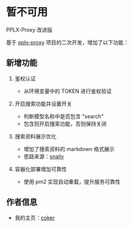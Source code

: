 # 暂不可用 
PPLX-Proxy 改进版

基于 [pplx-proxy](https://github.com/Archeb/pplx-proxy) 项目的二次开发，增加了以下功能：

## 新增功能

1. 鉴权认证
   - 从环境变量中的 TOKEN 进行鉴权验证

2. 开启搜索功能并设置开关
   - 判断模型名称中是否包含 "search"
   - 包含则开启搜索功能，否则保持关闭

3. 搜索资料展示优化
   - 增加了搜索资料的 markdown 格式展示
   - 思路来源：[snaily](https://linux.do/u/snaily/summary)

4. 容器化部署增加可靠性
   - 使用 pm2 实现自动重载，提升服务可靠性

## 作者信息
- 我的主页：[coker](https://linux.do/u/coker/summary)
